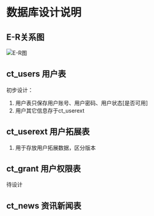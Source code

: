 # 数据库设计说明

## E-R关系图
![E-R图](imgs/E-R.png)

## ct_users 用户表
初步设计：
1. 用户表只保存用户账号、用户密码、用户状态[是否可用]
2. 用户其它信息存于ct_userext

## ct_userext 用户拓展表
1. 用于存放用户拓展数据，区分版本

## ct_grant 用户权限表
待设计

## ct_news 资讯新闻表
